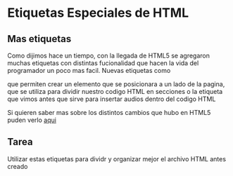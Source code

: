 # Etiquetas Especiales de HTML

## Mas etiquetas

Como dijimos hace un tiempo, con la llegada de HTML5 se agregaron muchas etiquetas con distintas fucionalidad que hacen la vida del programador un poco mas facil.
Nuevas etiquetas como <aside></aside> que permiten crear un elemento que se posicionara a un lado de la pagina, <section></section> que se utiliza para dividir nuestro
codigo HTML en secciones o la etiqueta que vimos antes <audio></audio> que sirve para insertar audios dentro del codigo HTML

Si quieren saber mas sobre los distintos cambios que hubo en HTML5 puden verlo [aqui](https://es.wikipedia.org/wiki/HTML5)

## Tarea

Utilizar estas etiquetas para dividr y organizar mejor el archivo HTML antes creado
